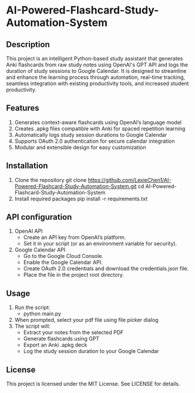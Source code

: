 # AI-Powered-Flashcard-Study-Automation-System

## Description 
This project is an intelligent Python-based study assistant that generates Anki flashcards from raw study notes using OpenAI's GPT API and logs the duration of study sessions to Google Calendar. It is designed to streamline and enhance the learning process through automation, real-time tracking, seamless integration with existing productivity tools, and increased student productivity. 


## Features
1. Generates context-aware flashcards using OpenAI’s language model
2. Creates .apkg files compatible with Anki for spaced repetition learning
3. Automatically logs study session durations to Google Calendar
4. Supports OAuth 2.0 authentication for secure calendar integration
5. Modular and extensible design for easy customization

## Installation 
1. Clone the repository
   git clone https://github.com/LexieChen1/AI-Powered-Flashcard-Study-Automation-System.git
   cd AI-Powered-Flashcard-Study-Automation-System
2. Install required packages
   pip install -r requirements.txt

## API configuration 
1. OpenAI API
   - Create an API key from OpenAI’s platform.
   - Set it in your script (or as an environment variable for security).
2. Google Calendar API
   - Go to the Google Cloud Console.
   - Enable the Google Calendar API.
   - Create OAuth 2.0 credentials and download the credentials.json file.
   - Place the file in the project root directory.
  
## Usage 
1. Run the script:
   - python main.py
2. When prompted, select your pdf file using file picker dialog
3. The script will:
   - Extract your notes from the selected PDF
   - Generate flashcards using GPT
   - Export an Anki .apkg deck
   - Log the study session duration to your Google Calendar
  
## License
This project is licensed under the MIT License. See LICENSE for details.



